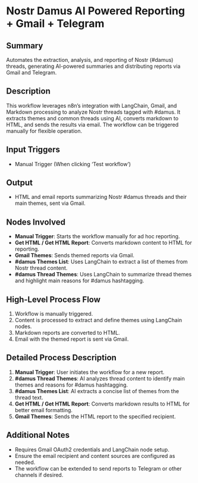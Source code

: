 # Nostr Damus AI Powered Reporting + Gmail + Telegram

## Summary
Automates the extraction, analysis, and reporting of Nostr (#damus) threads, generating AI-powered summaries and distributing reports via Gmail and Telegram.

## Description
This workflow leverages n8n’s integration with LangChain, Gmail, and Markdown processing to analyze Nostr threads tagged with #damus. It extracts themes and common threads using AI, converts markdown to HTML, and sends the results via email. The workflow can be triggered manually for flexible operation.

## Input Triggers
- Manual Trigger (When clicking ‘Test workflow’)

## Output
- HTML and email reports summarizing Nostr #damus threads and their main themes, sent via Gmail.

## Nodes Involved
- **Manual Trigger**: Starts the workflow manually for ad hoc reporting.
- **Get HTML / Get HTML Report**: Converts markdown content to HTML for reporting.
- **Gmail Themes**: Sends themed reports via Gmail.
- **#damus Themes List**: Uses LangChain to extract a list of themes from Nostr thread content.
- **#damus Thread Themes**: Uses LangChain to summarize thread themes and highlight main reasons for #damus hashtagging.

## High-Level Process Flow
1. Workflow is manually triggered.
2. Content is processed to extract and define themes using LangChain nodes.
3. Markdown reports are converted to HTML.
4. Email with the themed report is sent via Gmail.

## Detailed Process Description
1. **Manual Trigger**: User initiates the workflow for a new report.
2. **#damus Thread Themes**: AI analyzes thread content to identify main themes and reasons for #damus hashtagging.
3. **#damus Themes List**: AI extracts a concise list of themes from the thread text.
4. **Get HTML / Get HTML Report**: Converts markdown results to HTML for better email formatting.
5. **Gmail Themes**: Sends the HTML report to the specified recipient.

## Additional Notes
- Requires Gmail OAuth2 credentials and LangChain node setup.
- Ensure the email recipient and content sources are configured as needed.
- The workflow can be extended to send reports to Telegram or other channels if desired.
